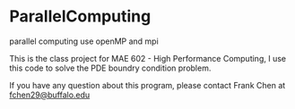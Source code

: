 # ParallelComputing
parallel computing use openMP and mpi

This is the class project for MAE 602 - High Performance Computing, I use this code to solve the PDE boundry condition problem.

If you have any question about this program, please contact Frank Chen at fchen29@buffalo.edu
